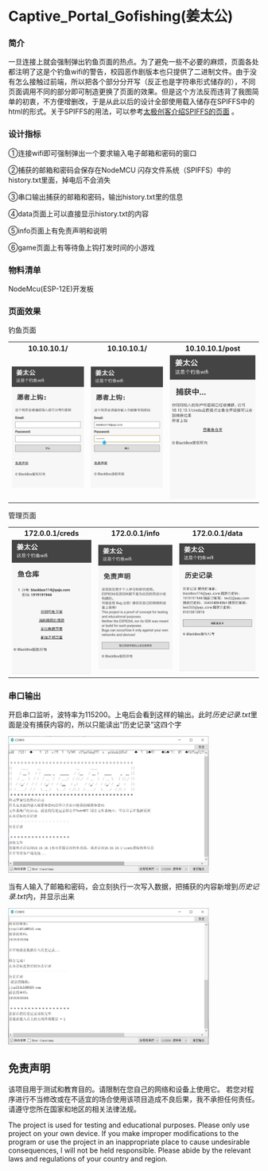 # Captive_Portal_Gofishing(姜太公)
### 简介

一旦连接上就会强制弹出钓鱼页面的热点。为了避免一些不必要的麻烦，页面各处都注明了这是个钓鱼wifi的警告，校园恶作剧版本也只提供了二进制文件。由于没有怎么接触过前端，所以把各个部分分开写（反正也是字符串形式储存的），不同页面调用不同的部分即可制造更换了页面的效果。但是这个方法反而违背了我图简单的初衷，不方便增删改，于是从此以后的设计全部使用载入储存在SPIFFS中的html的形式。关于SPIFFS的用法，可以参考[太极创客介绍SPIFFS的页面](http://www.taichi-maker.com/homepage/esp8266-nodemcu-iot/iot-c/spiffs/) 。



### 设计指标

①连接wifi即可强制弹出一个要求输入电子邮箱和密码的窗口

②捕获的邮箱和密码会保存在NodeMCU 闪存文件系统（SPIFFS）中的history.txt里面，掉电后不会消失

③串口输出捕获的邮箱和密码，输出history.txt里的信息

④data页面上可以直接显示history.txt的内容

⑤info页面上有免责声明和说明

⑥game页面上有等待鱼上钩打发时间的小游戏



### 物料清单

NodeMcu(ESP-12E)开发板



### 页面效果

钓鱼页面

<table>
  <tr>
    <th>10.10.10.1/</th>
    <th>10.10.10.1/</th> 
    <th>10.10.10.1/post</th>
  </tr>
  <tr>
    <td><img src="img/1.jpg" title="index"></td>
    <td><img src="img/2.jpg" title="index"></td>
    <td><img src="img/3.jpg" title="post"></td>

  </tr>
</table>

管理页面
<table>
  <tr>
    <th>172.0.0.1/creds</th>
    <th>172.0.0.1/info</th> 
    <th>172.0.0.1/data</th>
  </tr>
  <tr>
    <td><img src="img/4.jpg" title="creds"></td>
    <td><img src="img/5.jpg" title="info"></td>
    <td><img src="img/6.jpg" title="data"></td>

  </tr>
</table>

### 串口输出
开启串口监听，波特率为115200。上电后会看到这样的输出。此时*历史记录.txt*里面是没有捕获内容的，所以只能读出“历史记录”这四个字

<img width="80%" src="img/7.png">

当有人输入了邮箱和密码，会立刻执行一次写入数据，把捕获的内容新增到*历史记录.txt*内，并显示出来

<img width="80%" src="img/8.png">



## 免责声明
该项目用于测试和教育目的。请限制在您自己的网络和设备上使用它。 若您对程序进行不当修改或在不适宜的场合使用该项目造成不良后果，我不承担任何责任。请遵守您所在国家和地区的相关法律法规。

The project is used for testing and educational purposes. Please only use project on your own device. If you make improper modifications to the program or use the project in an inappropriate place to cause undesirable consequences, I will not be held responsible. Please abide by the relevant laws and regulations of your country and region.